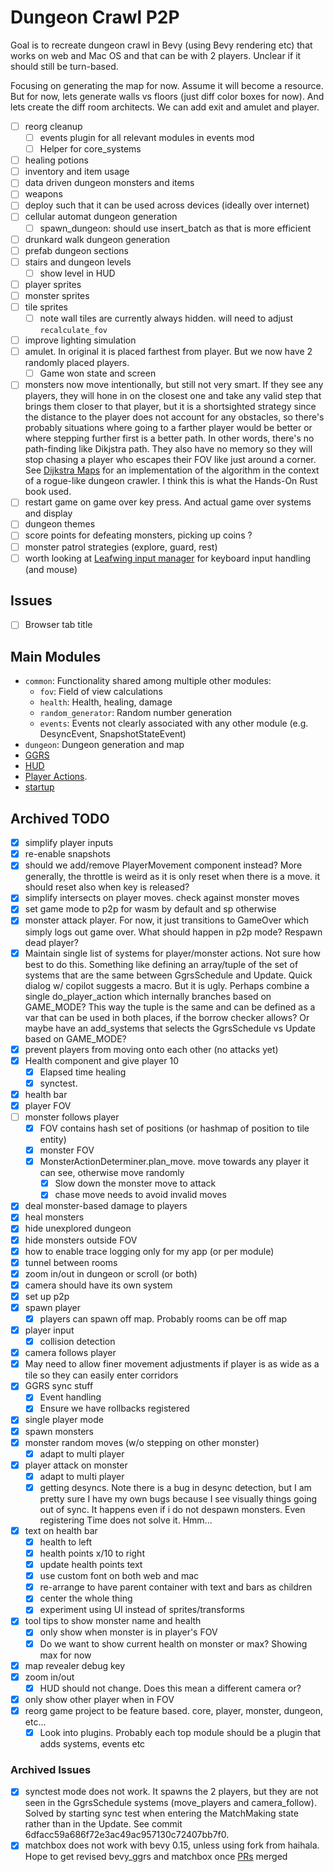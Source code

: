 # Dungeon Crawl P2P

Goal is to recreate dungeon crawl in Bevy (using Bevy rendering etc) that works on web and Mac OS and that can be with 2 players. Unclear if it should still be turn-based.

Focusing on generating the map for now. Assume it will become a resource.
But for now, lets generate walls vs floors (just diff color boxes for now).
And lets create the diff room architects. We can add exit and amulet and player.

- [ ] reorg cleanup
  - [ ] events plugin for all relevant modules in events mod
  - [ ] Helper for core_systems
- [ ] healing potions
- [ ] inventory and item usage
- [ ] data driven dungeon monsters and items
- [ ] weapons
- [ ] deploy such that it can be used across devices (ideally over internet)
- [ ] cellular automat dungeon generation
  - [ ] spawn_dungeon: should use insert_batch as that is more efficient
- [ ] drunkard walk dungeon generation
- [ ] prefab dungeon sections
- [ ] stairs and dungeon levels
  - [ ] show level in HUD
- [ ] player sprites
- [ ] monster sprites
- [ ] tile sprites
  - [ ] note wall tiles are currently always hidden. will need to adjust `recalculate_fov`
- [ ] improve lighting simulation
- [ ] amulet. In original it is placed farthest from player. But we now have 2 randomly placed players.
  - [ ] Game won state and screen
- [ ] monsters now move intentionally, but still not very smart. If they see any players, they will hone in on the closest one and take any valid step that brings them closer to that player, but it is a shortsighted strategy since the distance to the player does not account for any obstacles, so there's probably situations where going to a farther player would be better or where stepping further first is a better path. In other words, there's no path-finding like Dikjstra path. They also have no memory so they will stop chasing a player who escapes their FOV like just around a corner. See [Dijkstra Maps](https://www.roguebasin.com/index.php/The_Incredible_Power_of_Dijkstra_Maps) for an implementation of the algorithm in the context of a rogue-like dungeon crawler. I think this is what the Hands-On Rust book used.
- [ ] restart game on game over key press. And actual game over systems and display
- [ ] dungeon themes
- [ ] score points for defeating monsters, picking up coins ?
- [ ] monster patrol strategies (explore, guard, rest)
- [ ] worth looking at [Leafwing input manager](https://github.com/Leafwing-Studios/leafwing-input-manager) for keyboard input handling (and mouse)

## Issues

- [ ] Browser tab title

## Main Modules

- `common`: Functionality shared among multiple other modules:
  - `fov`: Field of view calculations
  - `health`: Health, healing, damage
  - `random_generator`: Random number generation
  - `events`: Events not clearly associated with any other module (e.g. DesyncEvent, SnapshotStateEvent)
- `dungeon`: Dungeon generation and map
- [GGRS](./src/startup/ggrs/README.md)
- [HUD](./src/hud/README.md)
- [Player Actions](./src/player/player_actions/README.md).
- [startup](./src/startup/README.md)

## Archived TODO

- [x] simplify player inputs
- [x] re-enable snapshots
- [x] should we add/remove PlayerMovement component instead? More generally, the throttle is weird as it is only reset when there is a move. it should reset also when key is released?
- [x] simplify intersects on player moves. check against monster moves
- [x] set game mode to p2p for wasm by default and sp otherwise
- [x] monster attack player. For now, it just transitions to GameOver which simply logs out game over. What should happen in p2p mode? Respawn dead player?
- [x] Maintain single list of systems for player/monster actions. Not sure how best to do this. Something like defining an array/tuple of the set of systems that are the same between GgrsSchedule and Update. Quick dialog w/ copilot suggests a macro. But it is ugly. Perhaps combine a single do_player_action which internally branches based on GAME_MODE? This way the tuple is the same and can be defined as a var that can be used in both places, if the borrow checker allows? Or maybe have an add_systems that selects the GgrsSchedule vs Update based on GAME_MODE?
- [x] prevent players from moving onto each other (no attacks yet)
- [x] Health component and give player 10
  - [x] Elapsed time healing
  - [x] synctest.
- [x] health bar
- [x] player FOV
- [ ] monster follows player
  - [x] FOV contains hash set of positions (or hashmap of position to tile entity)
  - [x] monster FOV
  - [x] MonsterActionDeterminer.plan_move. move towards any player it can see, otherwise move randomly
    - [x] Slow down the monster move to attack
    - [x] chase move needs to avoid invalid moves
- [x] deal monster-based damage to players
- [x] heal monsters
- [x] hide unexplored dungeon
- [x] hide monsters outside FOV
- [x] how to enable trace logging only for my app (or per module)
- [x] tunnel between rooms
- [x] zoom in/out in dungeon or scroll (or both)
- [x] camera should have its own system
- [x] set up p2p
- [x] spawn player
  - [x] players can spawn off map. Probably rooms can be off map
- [x] player input
  - [x] collision detection
- [x] camera follows player
- [x] May need to allow finer movement adjustments if player is as wide as a tile so they can easily enter corridors
- [x] GGRS sync stuff
  - [x] Event handling
  - [x] Ensure we have rollbacks registered
- [x] single player mode
- [x] spawn monsters
- [x] monster random moves (w/o stepping on other monster)
  - [x] adapt to multi player
- [x] player attack on monster
  - [x] adapt to multi player
  - [x] getting desyncs. Note there is a bug in desync detection, but I am pretty sure I have my own bugs because I see visually things going out of sync. It happens even if i do not despawn monsters. Even registering Time does not solve it. Hmm...
- [x] text on health bar
  - [x] health to left
  - [x] health points x/10 to right
  - [x] update health points text
  - [x] use custom font on both web and mac
  - [x] re-arrange to have parent container with text and bars as children
  - [x] center the whole thing
  - [x] experiment using UI instead of sprites/transforms
- [x] tool tips to show monster name and health
  - [x] only show when monster is in player's FOV
  - [x] Do we want to show current health on monster or max? Showing max for now
- [x] map revealer debug key
- [x] zoom in/out
  - [x] HUD should not change. Does this mean a different camera or?
- [x] only show other player when in FOV
- [x] reorg game project to be feature based. core, player, monster, dungeon, etc...
  - [x] Look into plugins. Probably each top module should be a plugin that adds systems, events etc

### Archived Issues

- [x] synctest mode does not work. It spawns the 2 players, but they are not seen in the GgrsSchedule systems (move_players and camera_follow). Solved by starting sync test when entering the MatchMaking state rather than in the Update. See commit 6dfacc59a686f72e3ac49ac957130c72407bb7f0.
- [x] matchbox does not work with bevy 0.15, unless using fork from haihala. Hope to get revised bevy_ggrs and matchbox once [PRs](https://github.com/johanhelsing/matchbox/pull/466) merged
